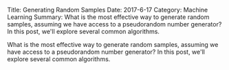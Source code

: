Title:  Generating Random Samples
Date:  2017-6-17
Category:  Machine Learning
Summary:  What is the most effective way to generate random samples, assuming we have access to a pseudorandom number generator?  In this post, we'll explore several common algorithms.

What is the most effective way to generate random samples, assuming we have access to a pseudorandom number generator?  In this post, we'll explore several common algorithms.